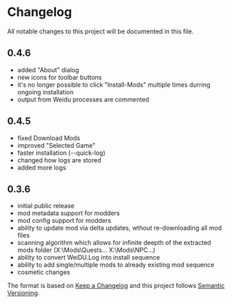 # Changelog
All notable changes to this project will be documented in this file.

## 0.4.6
- added "About" dialog
- new icons for toolbar buttons
- it's no longer possible to click "Install-Mods" multiple times durring ongoing installation
- output from Weidu processes are commented

## 0.4.5
- fixed Download Mods
- improved "Selected Game"
- faster installation (--quick-log)
- changed how logs are stored
- added more logs

## 0.3.6
- initial public release
- mod metadata support for modders
- mod config support for modders
- ability to update mod via delta updates, wthout re-downloading all mod files
- scanning algorithm which allows for infinite deepth of the extracted mods folder (X:\Mods\Quests\... X:\Mods\NPC\...)
- ability to convert WeiDU.Log into install sequence
- ability to add single/multiple mods to already existing mod sequence
- cosmetic changes

 The format is based on [Keep a Changelog](https://keepachangelog.com/) and this project follows [Semantic Versioning](https://semver.org/).
